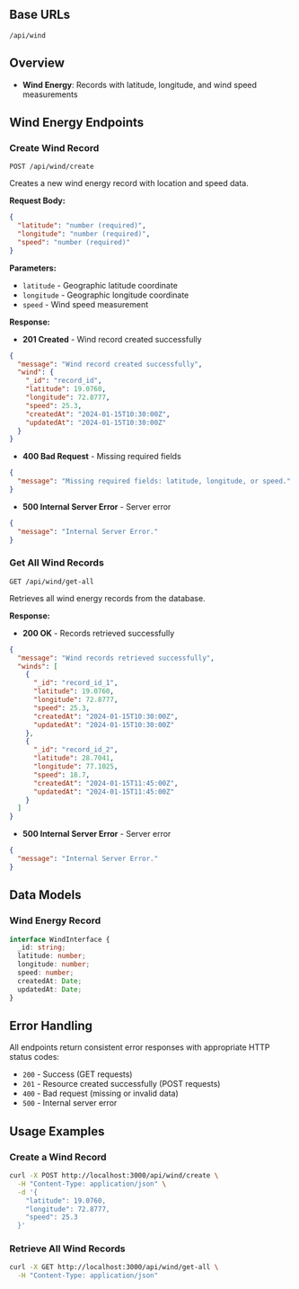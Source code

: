 ## Base URLs
```
/api/wind
```

## Overview

- **Wind Energy**: Records with latitude, longitude, and wind speed measurements

## Wind Energy Endpoints

### Create Wind Record
```http
POST /api/wind/create
```

Creates a new wind energy record with location and speed data.

**Request Body:**
```json
{
  "latitude": "number (required)",
  "longitude": "number (required)",
  "speed": "number (required)"
}
```

**Parameters:**
- `latitude` - Geographic latitude coordinate
- `longitude` - Geographic longitude coordinate
- `speed` - Wind speed measurement

**Response:**
- **201 Created** - Wind record created successfully
```json
{
  "message": "Wind record created successfully",
  "wind": {
    "_id": "record_id",
    "latitude": 19.0760,
    "longitude": 72.8777,
    "speed": 25.3,
    "createdAt": "2024-01-15T10:30:00Z",
    "updatedAt": "2024-01-15T10:30:00Z"
  }
}
```

- **400 Bad Request** - Missing required fields
```json
{
  "message": "Missing required fields: latitude, longitude, or speed."
}
```

- **500 Internal Server Error** - Server error
```json
{
  "message": "Internal Server Error."
}
```

### Get All Wind Records
```http
GET /api/wind/get-all
```

Retrieves all wind energy records from the database.

**Response:**
- **200 OK** - Records retrieved successfully
```json
{
  "message": "Wind records retrieved successfully",
  "winds": [
    {
      "_id": "record_id_1",
      "latitude": 19.0760,
      "longitude": 72.8777,
      "speed": 25.3,
      "createdAt": "2024-01-15T10:30:00Z",
      "updatedAt": "2024-01-15T10:30:00Z"
    },
    {
      "_id": "record_id_2",
      "latitude": 28.7041,
      "longitude": 77.1025,
      "speed": 18.7,
      "createdAt": "2024-01-15T11:45:00Z",
      "updatedAt": "2024-01-15T11:45:00Z"
    }
  ]
}
```

- **500 Internal Server Error** - Server error
```json
{
  "message": "Internal Server Error."
}
```

## Data Models

### Wind Energy Record
```typescript
interface WindInterface {
  _id: string;
  latitude: number;
  longitude: number;
  speed: number;
  createdAt: Date;
  updatedAt: Date;
}
```

## Error Handling

All endpoints return consistent error responses with appropriate HTTP status codes:

- `200` - Success (GET requests)
- `201` - Resource created successfully (POST requests)
- `400` - Bad request (missing or invalid data)
- `500` - Internal server error

## Usage Examples

### Create a Wind Record
```bash
curl -X POST http://localhost:3000/api/wind/create \
  -H "Content-Type: application/json" \
  -d '{
    "latitude": 19.0760,
    "longitude": 72.8777,
    "speed": 25.3
  }'
```

### Retrieve All Wind Records
```bash
curl -X GET http://localhost:3000/api/wind/get-all \
  -H "Content-Type: application/json"
```